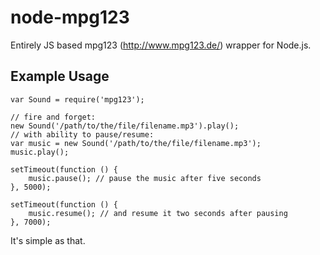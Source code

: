 node-mpg123
===========

Entirely JS based mpg123 (http://www.mpg123.de/) wrapper for Node.js.

Example Usage
------------

````
var Sound = require('mpg123');

// fire and forget:
new Sound('/path/to/the/file/filename.mp3').play();
// with ability to pause/resume:
var music = new Sound('/path/to/the/file/filename.mp3');
music.play();

setTimeout(function () {
	music.pause(); // pause the music after five seconds
}, 5000);

setTimeout(function () {
	music.resume(); // and resume it two seconds after pausing
}, 7000);
````

It's simple as that.
